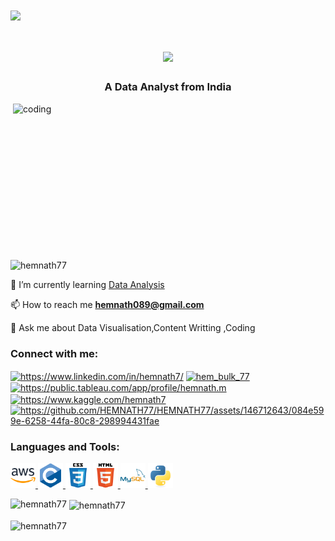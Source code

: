<img align="center" width="1200"  src="https://miro.medium.com/v2/resize:fit:4376/1*AUnW4zEpbfnqH1-1KmSpNw.png">

<h1 align="center">
    <img src="https://readme-typing-svg.herokuapp.com/?size=45&center=true&vCenter=true&width=500&height=70&duration=4000&lines=Hello!+😌;+I'm+Hemnath+M!;" />
</h1>

<h3 align="center">A Data Analyst from India</h3>
<img align="right" alt="coding" width="500" height="250" src="https://media.licdn.com/dms/image/C4D12AQEeKAn9dPLbhw/article-cover_image-shrink_600_2000/0/1616667695311?e=2147483647&v=beta&t=KTbbDeJ4Wwf6KFCPZ0Q1Et1jbaD7d81SHbTx-NVs3QA">
<p align="left"> <img src="https://komarev.com/ghpvc/?username=hemnath77&label=Profile%20views&color=0e75b6&style=flat" alt="hemnath77" /> </p>
🌱 I’m currently learning <a href="https://www.google.com/search?q=data+analysis&rlz=1C1CHBF_enIN1067IN1076&oq=data+analysys&gs_lcrp=EgZjaHJvbWUqDAgBEAAYChixAxiABDIGCAAQRRg5MgwIARAAGAoYsQMYgAQyCQgCEAAYChiABDIJCAMQABgKGIAEMgwIBBAAGAoYsQMYgAQyDAgFEAAYChixAxiABDIJCAYQABgKGIAEMgkIBxAAGAoYgAQyCQgIEAAYChiABDIJCAkQABgKGIAE0gEJNjI2OGowajE1qAIIsAIB&sourceid=chrome&ie=UTF-8">Data Analysis</a>

 📫 How to reach me **hemnath089@gmail.com**
 
 💭 Ask me about Data Visualisation,Content Writting ,Coding 

 

<h3 align="left">Connect with me:</h3>

<p align="left">
<a href="https://linkedin.com/in/https://www.linkedin.com/in/hemnath7/" target="blank"><img align="center" src="https://raw.githubusercontent.com/rahuldkjain/github-profile-readme-generator/master/src/images/icons/Social/linked-in-alt.svg" alt="https://www.linkedin.com/in/hemnath7/" height="30" width="40" /></a>
<a href="https://instagram.com/hem_bulk_77" target="blank"><img align="center" src="https://raw.githubusercontent.com/rahuldkjain/github-profile-readme-generator/master/src/images/icons/Social/instagram.svg" alt="hem_bulk_77" height="30" width="40" /></a>
<a href="https://public.tableau.com/app/profile/hemnath.m" target="blank"><img align="center" src="https://github.com/HEMNATH77/HEMNATH77/assets/146712643/270d6f44-003f-46f3-8e20-484aa2483c49" alt="https://public.tableau.com/app/profile/hemnath.m" height="30" width="40" /></a>
<a href="https://www.kaggle.com/hemnath7" target="blank"><img align="center" src="https://github.com/HEMNATH77/HEMNATH77/assets/146712643/3b56b198-f5a7-4f07-8c80-80734db74268" alt="https://www.kaggle.com/hemnath7" height="30" width="40" /></a>  
<a href="https://www.hackerrank.com/profile/hemnath089" target="blank"><img align="center" src="https://github.com/HEMNATH77/HEMNATH77/assets/146712643/04869a1d-c514-4049-827e-f3c4624d4b72" alt="https://github.com/HEMNATH77/HEMNATH77/assets/146712643/084e599e-6258-44fa-80c8-298994431fae" height="30" width="40"/></a>  
</p>


<h3 align="left">Languages and Tools:</h3>
<p align="left"> <a href="https://aws.amazon.com" target="_blank" rel="noreferrer"> <img src="https://raw.githubusercontent.com/devicons/devicon/master/icons/amazonwebservices/amazonwebservices-original-wordmark.svg" alt="aws" width="40" height="40"/> </a> <a href="https://www.cprogramming.com/" target="_blank" rel="noreferrer"> <img src="https://raw.githubusercontent.com/devicons/devicon/master/icons/c/c-original.svg" alt="c" width="40" height="40"/> </a> <a href="https://www.w3schools.com/css/" target="_blank" rel="noreferrer"> <img src="https://raw.githubusercontent.com/devicons/devicon/master/icons/css3/css3-original-wordmark.svg" alt="css3" width="40" height="40"/> </a> <a href="https://www.w3.org/html/" target="_blank" rel="noreferrer"> <img 
src="https://raw.githubusercontent.com/devicons/devicon/master/icons/html5/html5-original-wordmark.svg" alt="html5" width="40" height="40"/> </a> <a href="https://www.mysql.com/" target="_blank" rel="noreferrer"> <img src="https://raw.githubusercontent.com/devicons/devicon/master/icons/mysql/mysql-original-wordmark.svg" alt="mysql" width="40" height="40"/> </a> <a href="https://www.python.org" target="_blank" rel="noreferrer"> <img src="https://raw.githubusercontent.com/devicons/devicon/master/icons/python/python-original.svg" alt="python" width="40" height="40"/> </a>
</p>

<p><img align="left" src="https://github-readme-stats.vercel.app/api/top-langs?username=hemnath77&show_icons=true&locale=en&layout=compact" alt="hemnath77" /></p>

<p>&nbsp;<img align="center" src="https://github-readme-stats.vercel.app/api?username=hemnath77&show_icons=true&locale=en" alt="hemnath77" /></p>

<p><img align="center" src="https://github-readme-streak-stats.herokuapp.com/?user=hemnath77&" alt="hemnath77" /></p>


